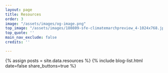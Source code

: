 ```yaml
---
layout: page
title: Resources
order: 3
image: "/assets/images/og-image.png"
top_image: "/assets/images/180809-sfe-climatemarchpreview_4-1024x768.jpeg"
top_quote: ''
main_nav_exclude: false
credits: ''

---
```

{% assign posts = site.data.resources %}
{% include blog-list.html date=false share_buttons=true %}